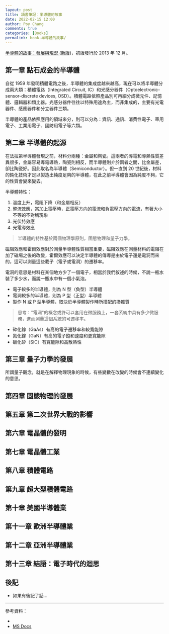```yaml
---
layout: post
title: 讀書筆記：半導體的故事
date: 2022-02-15 12:00
author: Poy Chang
comments: true
categories: [Books]
permalink: book-半導體的故事/
---
```


[半導體的故事：發展與現況 (新版)](https://www.tenlong.com.tw/products/9789860668599)，初版發行於 2013 年 12 月。

## 第一章 點石成金的半導體

自從 1959 年發明積體電路之後，半導體的集成度越來越高，現在可以將半導體分成兩大類：積體電路（Integrated Circuit, IC）和光感分器件（Optoelectronic-sensor-discrete devices, OSD）。積體電路依照產品別可再細分成微元件、記憶體、邏輯器和類比器。光感分器件往往以特殊用途為主，而非集成的，主要有光電器件、感應器件和分立器件三類。

半導體的產品依照應用的領域來分，則可以分為：資訊、通訊、消費性電子、車用電子、工業用電子、國防用電子等六類。

## 第二章 半導體的起源

在法拉第半導體發現之前，材料分兩種：金屬和陶瓷。這兩者的導電和導熱性質差異很多，金屬容易導電導熱，陶瓷則相反，而半導體則介於兩者之間，比金屬差，卻比陶瓷好。因此取名為半導體（Semiconductor）。但一直到 20 世紀後，材料的鈍化技術才足以製造出純度足夠的半導體，在此之前半導體會因為純度不夠，它的性質會變來變去。

半導體特性：

1. 溫度上升，電阻下降（和金屬相反）
2. 整流效應，當加上電壓時，正電壓方向的電流和負電壓方向的電流，有著大小不等的不對稱現象
3. 光伏特效應
4. 光電導效應

>半導體的特性基於兩個物理學原則，固態物理和量子力學。

磁阻效應和霍爾效應對於測量半導體性質相當重要，磁阻效應在測量材料的電阻在加了磁場之後的改變，霍爾效應可以決定半導體的傳導是由於電子還是電洞而來的，這可以測量這些載子（電子或電洞）的遷移率。

電洞的意思是材料在某個地方少了一個電子，相當於我們敘述的時候，不說一瓶水裝了多少水，而說一瓶水中有一個小氣泡。

- 電子較多的半導體，則為 N 型（負型）半導體
- 電洞較多的半導體，則為 P 型（正型）半導體
- 製作 N 或 P 型半導體，取決於半導體製作時所搭配的摻雜質

>思考："電洞"的概念或許可以套用在微服務上，一套系統中具有多少微服務，進而測量這個系統的可遷移率。

- 砷化鎵（GaAs）有高的電子遷移率和較寬能隙
- 氮化鎵（GaN）有高的電子飽和速度和更寬能隙
- 碳化矽（SiC）有寬能隙和高散熱性

## 第三章 量子力學的發展

所謂量子觀念，就是在解釋物理現象的時候，有些變數在改變的時候會不連續變化的意思。

## 第四章 固態物理的發展
## 第五章 第二次世界大戰的影響
## 第六章 電晶體的發明
## 第七章 電晶體工業
## 第八章 積體電路
## 第九章 超大型積體電路
## 第十章 美國半導體業
## 第十一章 歐洲半導體業
## 第十二章 亞洲半導體業
## 第十三章 結語：電子時代的迴思




## 後記

* 如果有後記了話...


----------

參考資料：

* []()
* [MS Docs](?WT.mc_id=DT-MVP-5003022)

